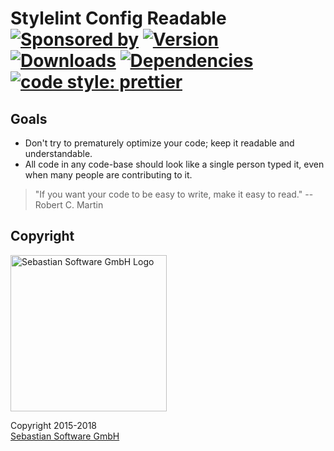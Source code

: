 # Stylelint Config Readable<br/>[![Sponsored by][sponsor-img]][sponsor] [![Version][npm-version-img]][npm] [![Downloads][npm-downloads-img]][npm] [![Dependencies][deps-img]][deps] [![code style: prettier](https://img.shields.io/badge/code_style-prettier-ff69b4.svg?style=flat-square)](https://github.com/prettier/prettier)

[sponsor-img]: https://img.shields.io/badge/Sponsored%20by-Sebastian%20Software-692446.svg
[sponsor]: https://www.sebastian-software.de
[deps]: https://david-dm.org/sebastian-software/stylelint-config-readable
[deps-img]: https://david-dm.org/sebastian-software/stylelint-config-readable.svg
[npm]: https://www.npmjs.com/package/stylelint-config-readable
[npm-downloads-img]: https://img.shields.io/npm/dm/stylelint-config-readable.svg
[npm-version-img]: https://img.shields.io/npm/v/stylelint-config-readable.svg



## Goals

- Don't try to prematurely optimize your code; keep it readable and understandable.
- All code in any code-base should look like a single person typed it, even when many people are contributing to it.

> "If you want your code to be easy to write, make it easy to read." -- Robert C. Martin


## Copyright

<img src="https://raw.githubusercontent.com/sebastian-software/sebastian-software-brand/master/sebastiansoftware-en.svg" alt="Sebastian Software GmbH Logo" width="250" />

Copyright 2015-2018<br/>[Sebastian Software GmbH](http://www.sebastian-software.de)
